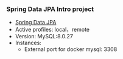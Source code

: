 ### Spring Data JPA Intro project

* [Spring Data JPA](https://docs.spring.io/spring-boot/docs/2.5.6/reference/htmlsingle/#boot-features-jpa-and-spring-data)
* Active profiles: local，remote
* Version: MySQL:8.0.27
* Instances:
  * External port for docker mysql: 3308
